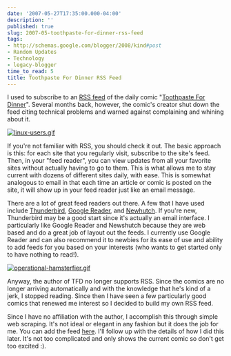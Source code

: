 ```yaml
---
date: '2007-05-27T17:35:00.000-04:00'
description: ''
published: true
slug: 2007-05-toothpaste-for-dinner-rss-feed
tags:
- http://schemas.google.com/blogger/2008/kind#post
- Random Updates
- Technology
- legacy-blogger
time_to_read: 5
title: Toothpaste For Dinner RSS Feed
---
```


I used to subscribe to an [RSS feed](http://en.wikipedia.org/wiki/RSS_(file_format)) of the daily comic "[Toothpaste For Dinner](http://www.toothpastefordinner.com)". Several months back, however, the comic's creator shut down the feed citing technical problems and warned against complaining and whining about it. 

[![linux-users.gif](linux-users.gif)](http://www.toothpastefordinner.com/021807/linux-users.gif)

If you're not familiar with RSS, you should check it out. The basic approach is this: for each site that you regularly visit, subscribe to the site's feed. Then, in your "feed reader", you can view updates from all your favorite sites without actually having to go to them. This is what allows me to stay current with dozens of different sites daily, with ease. This is somewhat analogous to email in that each time an article or comic is posted on the site, it will show up in your feed reader just like an email message.

There are a lot of great feed readers out there. A few that I have used include [Thunderbird](http://www.mozilla.com/thunderbird/), [Google Reader](https://www.google.com/reader/), and [Newhutch](http://www.newshutch.com/). If you're new, Thunderbird may be a good start since it's actually an email interface. I particularly like Google Reader and Newshutch because they are web based and do a great job of layout out the feeds. I currently use Google Reader and can also recommend it to newbies for its ease of use and ability to add feeds for you based on your interests (who wants to get started only to have nothing to read!).

[![operational-hamsterfier.gif](operational-hamsterfier.gif)](http://www.toothpastefordinner.com/110503/operational-hamsterfier.gif)

Anyway, the author of TFD no longer supports RSS. Since the comics are no longer arriving automatically and with the knowledge that he's kind of a jerk, I stopped reading. Since then I have seen a few particularly good comics that renewed me interest so I decided to build my own RSS feed. 

Since I have no affiliation with the author, I accomplish this through simple web scraping. It's not ideal or elegant in any fashion but it does the job for me. You can add the feed [here](http://www.wassupy.com/tpfd/tpfd.php). I'll follow up with the details of how I did this later. It's not too complicated and only shows the current comic so don't get too excited :).